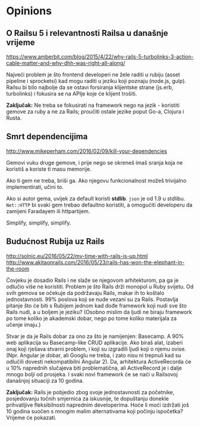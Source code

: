# Opinions

## O Railsu 5 i relevantnosti Railsa u današnje vrijeme
https://www.amberbit.com/blog/2015/4/22/why-rails-5-turbolinks-3-action-cable-matter-and-why-dhh-was-right-all-along/

Najveći problem je što frontend developeri ne žele raditi u rubiju (asset pipeline i sprocketsi) kad mogu raditi u jeziku koji poznaju (node.js, gulp). Railsu bi bilo najbolje da se ostavi forsiranja klijentske strane (js.erb, turbolinks) i fokusira se na APIje koje će klijent trošiti.

**Zaključak:** Ne treba se fokusirati na framework nego na jezik - koristiti gemove za ruby a ne za Rails; proučiti ostale jezike poput Go-a, Clojura i Rusta.


## Smrt dependencijima
http://www.mikeperham.com/2016/02/09/kill-your-dependencies

Gemovi vuku druge gemove, i prije nego se okreneš imaš sranja koja ne koristiš a koriste ti masu memorije.

Ako ti gem ne treba, briši ga. Ako njegovu funkcionalnost možeš trivijalno implementirati, učini to.

Ako si autor gema, uvijek za default koristi **stdlib**. `json` je od 1.9 u stdlibu. `Net::HTTP` bi svaki gem trebao defaultno koristiti, a omogućiti developeru da zamijeni Faradayem ili httpartijem.

Simplify, simplify, simplify.

## Budućnost Rubija uz Rails
http://solnic.eu/2016/05/22/my-time-with-rails-is-up.html
http://www.akitaonrails.com/2016/05/23/rails-has-won-the-elephant-in-the-room

Čovjeku je dosadio Rails i ne slaže se njegovom arhitekturom, pa ga je odlučio više ne koristiti.
Problem je što Rails drži monopol u Ruby svijetu. Od svih gemova se očekuje da podržavaju Rails,
makar ih to koštalo jednostavnosti. 99% poslova koji se nude vezani su za Rails. Postavlja pitanje
što će biti s Rubijem jednom kad dođe framework koji nudi sve što Rails nudi, a u boljem je jeziku?
(Osobno mislim da ljudi ne biraju framework po tome koliko je akademski dobar, nego po tome koliko materijala
za učenje imaju.)

Stvar je da je Rails dobar za ono za što je namijenjen: Basecamp. A 90% web aplikacija su Basecamp-like CRUD
aplikacije. Ako biraš alat, izaberi onaj koji rješava stvarni problem, i koji su izgradili ljudi koji o njemu
ovise. (Npr. Angular je dobar, ali Googlu ne treba, i zato nisu ni trepnuli kad su odlučili dovesti nekompatibilni
Angular 2). Da, arhitektura ActiveRecorda će u 10% naprednih slučajeva biti problematična, ali ActiveRecord je i
dalje mnogo bolji od prosjeka. I svaki novi framework će se naći u Railsovoj današnjoj situaciji za 10 godina.

**Zaključak:** Rails je pobjedio zbog svoje jednostavnosti za početnike, posjedovanju točnih smjernica za iskusnije, te
dopuštanju donekle prihvatljive fleksibilnosti naprednim developerima. Hoće li moći izdržati još 10 godina
suočen s mnogim malim alternativama koji počinju ispočetka? Vrijeme će pokazati.
